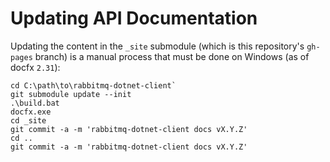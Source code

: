 # Updating API Documentation

Updating the content in the `_site` submodule (which is this repository's `gh-pages` branch) is a manual process that must be done on Windows (as of docfx `2.31`):

```
cd C:\path\to\rabbitmq-dotnet-client`
git submodule update --init
.\build.bat
docfx.exe
cd _site
git commit -a -m 'rabbitmq-dotnet-client docs vX.Y.Z'
cd ..
git commit -a -m 'rabbitmq-dotnet-client docs vX.Y.Z'
```
